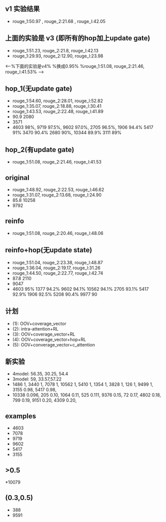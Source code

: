 ## v1 实验结果
* rouge_1:50.97 , rouge_2:21.68 , rouge_l:42.05

## 上面的实验是 v3 (即所有的hop加上update gate)
* rouge_1:51.23, rouge_2:21.8, rouge_l:42.13
* rouge_1:29.93, rouge_2:12.90, rouge_l:23.98

<--%下面的实验是v4%
%换成0.95%
%rouge_1:51.08, rouge_2:21.46, rouge_l:41.53% -->

## hop_1(无update gate)
* rouge_1:54.60, rouge_2:28.01, rouge_l:52.82
* rouge_1:35.07, rouge_2:18.88, rouge_l:30.41
* rouge_1:43.53, rouge_2:22.48, rouge_l:41.89
* 90.9 2080
* 3571
* 4603 98%, 
  9719 97.5%, 
  9602 97.0%, 
  2705 96.5%, 
  1906 94.4%
  5417 91%
  3470 90.4%
  2680 90%, 
  10344 89.9%
  3111 89%

## hop_2(有update gate)
* rouge_1:51.08, rouge_2:21.46, rouge_l:41.53

## original
* rouge_1:48.92, rouge_2:22.53, rouge_l:46.62
* rouge_1:31.07, rouge_2:13.68, rouge_l:24.90
* 85.8 10258
* 9792

## reinfo
* rouge_1:51.08, rouge_2:20.46, rouge_l:48.06

## reinfo+hop(无update state)
* rouge_1:51.04, rouge_2:23.38, rouge_l:48.87
* rouge_1:36.04, rouge_2:19.17, rouge_l:31.26
* rouge_1:44.50, rouge_2:22.77, rouge_l:42.74
* 87.8 2110
* 9047
* 4603 95%
  1377  94.2%
  9602  94.1%
  10562 94.1%
  2705  93.1%
  5417  92.9%
  1906  92.5%
  5208  90.4%
  9977  90

## 计划
* (1): OOV+coverage_vector
* (2): intra-attention+RL
* (3): OOV+coverage_vector+RL
* (4): OOV+coverage_vector+hop+RL
* (5): OOV+converage_vector+c_attention

## 新实验
* 4model: 56.35, 30.25, 54.4
* 3model: 59, 33.57,57.22
* 1486 1,
  3440 1,
  7078 1,
  10562 1,
  5410 1,
  1354 1,
  3828 1,
  126 1,
  9499 1,
  3155 0.98,
  5417 0.98,
 * 10338 0.096,
    205 0.10,
    1064 0.11,
    525 0.111,
    9376 0.15,
    72 0.17,
    4802 0.18,
    799 0.19,
    9151 0.20,
    4309 0.20,
    
## examples
* 4603
* 7078
* 9719
* 9602
* 5417
* 3155
## >0.5
*10079
## (0.3,0.5)
* 388
* 9591
